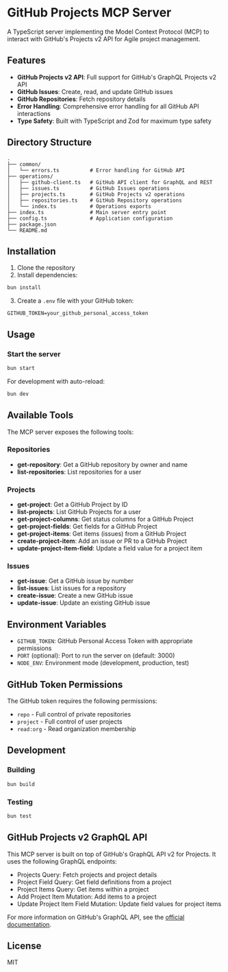 # GitHub Projects MCP Server

A TypeScript server implementing the Model Context Protocol (MCP) to interact with GitHub's Projects v2 API for Agile project management.

## Features

- **GitHub Projects v2 API**: Full support for GitHub's GraphQL Projects v2 API
- **GitHub Issues**: Create, read, and update GitHub issues
- **GitHub Repositories**: Fetch repository details
- **Error Handling**: Comprehensive error handling for all GitHub API interactions
- **Type Safety**: Built with TypeScript and Zod for maximum type safety

## Directory Structure

```
.
├── common/
│   └── errors.ts          # Error handling for GitHub API
├── operations/
│   ├── github-client.ts   # GitHub API client for GraphQL and REST
│   ├── issues.ts          # GitHub Issues operations
│   ├── projects.ts        # GitHub Projects v2 operations
│   ├── repositories.ts    # GitHub Repository operations
│   └── index.ts           # Operations exports
├── index.ts               # Main server entry point
├── config.ts              # Application configuration
├── package.json
└── README.md
```

## Installation

1. Clone the repository
2. Install dependencies:

```bash
bun install
```

3. Create a `.env` file with your GitHub token:

```
GITHUB_TOKEN=your_github_personal_access_token
```

## Usage

### Start the server

```bash
bun start
```

For development with auto-reload:

```bash
bun dev
```

## Available Tools

The MCP server exposes the following tools:

### Repositories

- **get-repository**: Get a GitHub repository by owner and name
- **list-repositories**: List repositories for a user

### Projects

- **get-project**: Get a GitHub Project by ID
- **list-projects**: List GitHub Projects for a user
- **get-project-columns**: Get status columns for a GitHub Project
- **get-project-fields**: Get fields for a GitHub Project
- **get-project-items**: Get items (issues) from a GitHub Project
- **create-project-item**: Add an issue or PR to a GitHub Project
- **update-project-item-field**: Update a field value for a project item

### Issues

- **get-issue**: Get a GitHub issue by number
- **list-issues**: List issues for a repository
- **create-issue**: Create a new GitHub issue
- **update-issue**: Update an existing GitHub issue

## Environment Variables

- `GITHUB_TOKEN`: GitHub Personal Access Token with appropriate permissions
- `PORT` (optional): Port to run the server on (default: 3000)
- `NODE_ENV`: Environment mode (development, production, test)

## GitHub Token Permissions

The GitHub token requires the following permissions:

- `repo` - Full control of private repositories
- `project` - Full control of user projects
- `read:org` - Read organization membership

## Development

### Building

```bash
bun build
```

### Testing

```bash
bun test
```

## GitHub Projects v2 GraphQL API

This MCP server is built on top of GitHub's GraphQL API v2 for Projects. It uses the following GraphQL endpoints:

- Projects Query: Fetch projects and project details
- Project Field Query: Get field definitions from a project
- Project Items Query: Get items within a project
- Add Project Item Mutation: Add items to a project
- Update Project Item Field Mutation: Update field values for project items

For more information on GitHub's GraphQL API, see the [official documentation](https://docs.github.com/en/graphql).

## License

MIT
